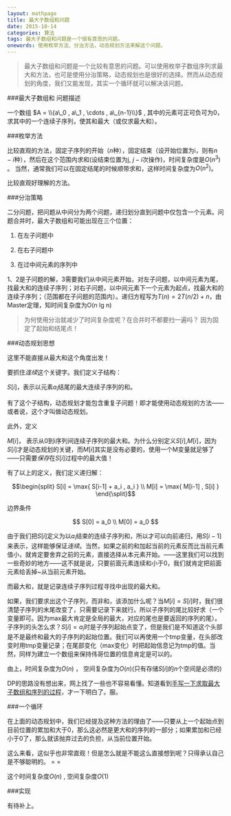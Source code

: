 ```yaml
---
layout: mathpage
title: 最大子数组和问题
date: 2015-10-14
categories: 算法
tags: 最大子数组和问题是一个很有意思的问题。
onewords: 使用枚举方法、分治方法，动态规划方法来解这个问题。
---
```

> 最大子数组和问题是一个比较有意思的问题。可以使用枚举子数组序列求最大和方法，也可是使用分治策略，动态规划也是很好的选择。然而从动态规划的角度，我们又能发现，其实一个循环就可以解决该问题。

###最大子数组和 问题描述

一个数组 $A = \\{a\_0 , a\_1 , \cdots , a\_{n-1}\\}$ , 其中的元素可正可负可为0，求其中的一个连续子序列，使其和最大（或仅求最大和）。


###枚举方法

比较直观的方法，固定子序列的开始（$n$种），固定结束（设开始位置为i，则有$n-i$种），然后在这个范围内求和(设结束位置为j, $j-i$次操作)，时间复杂度是$O(n^3)$ 。 当然，通常我们可以在固定结尾的时候顺带求和，这样时间复杂度为$O(n^2)$。

比较直观好理解的方法。

###分治策略

二分问题，把问题从中间分为两个问题，递归划分直到问题中仅包含一个元素。问题合并时，最大子数组和可能出现在三个位置：

1. 在左子问题中

2. 在右子问题中

3. 在过中间元素的序列中

1、2是子问题的解，3需要我们从中间元素开始，对左子问题，以中间元素为尾，找最大和的连续子序列；对右子问题，以中间元素下一个元素为起点，找最大和的连续子序列；（范围都在子问题的范围内）。递归方程写为$T(n) = 2T(n/2) + n$，由Master定理，知时间复杂度为O(n lg n)

> 为何使用分治就减少了时间复杂度呢？在合并时不都要扫一遍吗？   因为固定了起始和结尾点！

###动态规划思想

这里不能直接从最大和这个角度出发！

要抓住*连续*这个关键字。我们定义子结构：

$S[i]$，表示以元素$a_i$结尾的最大连续子序列的和。

有了这个子结构，动态规划才能包含重复子问题！即才能使用动态规划的方法——或者说，这个才叫做动态规划。

此外，定义

$M[i]$， 表示从0到i序列间连续子序列的最大和。为什么分别定义$S[i]$,$M[i]$，因为$S[i]$才是动态规划的关键，而$M[i]$其实是没有必要的，使用一个M变量就足够了——只需要*保存*在$S[i]$过程中的最大值！

有了以上的定义，我们定义递归解：

$$\begin{split}
S[i] = \max{ S[i-1] + a_i , a_i } \\
M[i] = \max{ M[i-1] , S[i] }
\end{\split}$$

边界条件

$$
S[0] = a_0 \\
M[0] = a_0
$$

由于我们把$S[i]$定义为以$a_i$结束的连续子序列和，所以才可以向前递归，用$S[i-1]$来表示，这样能够保证*连续*。当然，如果之前的和加起当前的元素反而比当前元素值小，就肯定要舍弃之前的元素，直接选择从本元素开始。——这里我们可以找到一些奇妙的地方——这不就是说，只要前面元素连续和小于0，我们就肯定把前面元素给丢掉~从当前元素开始。

而最大和，就是记录连续子序列过程寻找中出现的最大和。

如果，我们要求出这个子序列，而非和，该添加什么呢？当$M[i] = S[i]$时，我们很清楚子序列的末尾改变了，只需要记录下来就行。所以子序列的尾比较好求（一个变量即可。因为max最大肯定是全局的最大，对应的尾也是要返回的序列的尾）。子序列的头怎么求？$S[i] = a_i$时是子序列起始点变了，但是我们是不知道这个头部是不是最终和最大的子序列的起始位置。我们可以再使用一个tmp变量，在头部改变时用tmp变量记录；在尾部变化（max变化）时把起始信息记为tmp的值。当然，同样为建立一个数组来保持伟哥位置的信息肯定是可以的。

由上，时间复杂度为$O(n)$ ， 空间复杂度为$O(n)$(只有存储$S[i]$的$n$个空间是必须的)

DP的思路没有想出来，网上找了一些也不容易看懂。知道看到[手写一下求取最大子数组和序列的过程](http://www.wisim.me/algorithm/2015/05/27/DP_MSS.html)，才一下明白了。服。

###一个循环

在上面的动态规划中，我们已经提及这种方法的理由了——只要从上一个起始点到目前位置的累加和大于0，那么这必然是更大和的序列的一部分；如果累加和已经小于0了，那么就该抛弃过去的负担，从当前位置开始。

这么来看，这似乎也非常直观！但是怎么就是不能这么直接想到呢？只得承认自己是不够聪明的。 = =

这个时间复杂度$O(n)$ , 空间复杂度$O(1)$ 


###实现

有待补上。


